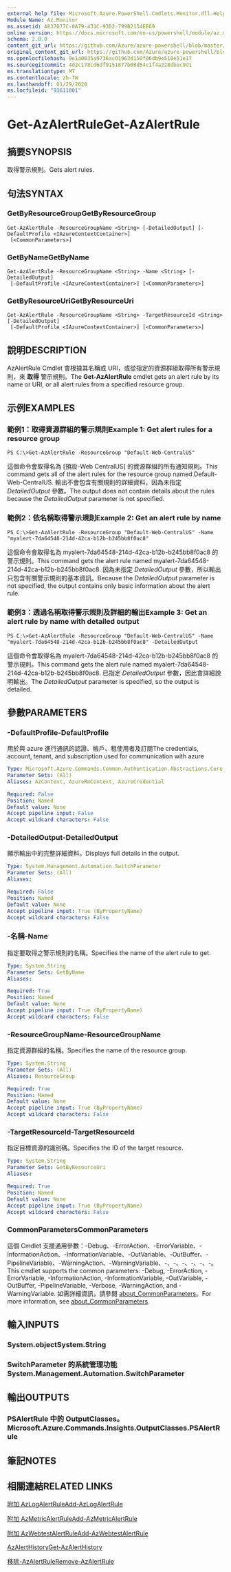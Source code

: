 ```yaml
---
external help file: Microsoft.Azure.PowerShell.Cmdlets.Monitor.dll-Help.xml
Module Name: Az.Monitor
ms.assetid: A837077C-0A79-431C-93D2-799B2134EE69
online version: https://docs.microsoft.com/en-us/powershell/module/az.monitor/get-azalertrule
schema: 2.0.0
content_git_url: https://github.com/Azure/azure-powershell/blob/master/src/Monitor/Monitor/help/Get-AzAlertRule.md
original_content_git_url: https://github.com/Azure/azure-powershell/blob/master/src/Monitor/Monitor/help/Get-AzAlertRule.md
ms.openlocfilehash: 9e1a0035a9736ac01963d150f06db9e510e51e17
ms.sourcegitcommit: 4d2c178cd6df9151877b08d54c1f4a228dbec9d1
ms.translationtype: MT
ms.contentlocale: zh-TW
ms.lasthandoff: 01/29/2020
ms.locfileid: "93611801"
---
```

# <span data-ttu-id="c24b7-101">Get-AzAlertRule</span><span class="sxs-lookup"><span data-stu-id="c24b7-101">Get-AzAlertRule</span></span>

## <span data-ttu-id="c24b7-102">摘要</span><span class="sxs-lookup"><span data-stu-id="c24b7-102">SYNOPSIS</span></span>
<span data-ttu-id="c24b7-103">取得警示規則。</span><span class="sxs-lookup"><span data-stu-id="c24b7-103">Gets alert rules.</span></span>

## <span data-ttu-id="c24b7-104">句法</span><span class="sxs-lookup"><span data-stu-id="c24b7-104">SYNTAX</span></span>

### <span data-ttu-id="c24b7-105">GetByResourceGroup</span><span class="sxs-lookup"><span data-stu-id="c24b7-105">GetByResourceGroup</span></span>
```
Get-AzAlertRule -ResourceGroupName <String> [-DetailedOutput] [-DefaultProfile <IAzureContextContainer>]
 [<CommonParameters>]
```

### <span data-ttu-id="c24b7-106">GetByName</span><span class="sxs-lookup"><span data-stu-id="c24b7-106">GetByName</span></span>
```
Get-AzAlertRule -ResourceGroupName <String> -Name <String> [-DetailedOutput]
 [-DefaultProfile <IAzureContextContainer>] [<CommonParameters>]
```

### <span data-ttu-id="c24b7-107">GetByResourceUri</span><span class="sxs-lookup"><span data-stu-id="c24b7-107">GetByResourceUri</span></span>
```
Get-AzAlertRule -ResourceGroupName <String> -TargetResourceId <String> [-DetailedOutput]
 [-DefaultProfile <IAzureContextContainer>] [<CommonParameters>]
```

## <span data-ttu-id="c24b7-108">說明</span><span class="sxs-lookup"><span data-stu-id="c24b7-108">DESCRIPTION</span></span>
<span data-ttu-id="c24b7-109">AzAlertRule Cmdlet 會根據其名稱或 URI，或從指定的資源群組取得所有警示規則，來 **取得** 警示規則。</span><span class="sxs-lookup"><span data-stu-id="c24b7-109">The **Get-AzAlertRule** cmdlet gets an alert rule by its name or URI, or all alert rules from a specified resource group.</span></span>

## <span data-ttu-id="c24b7-110">示例</span><span class="sxs-lookup"><span data-stu-id="c24b7-110">EXAMPLES</span></span>

### <span data-ttu-id="c24b7-111">範例1：取得資源群組的警示規則</span><span class="sxs-lookup"><span data-stu-id="c24b7-111">Example 1: Get alert rules for a resource group</span></span>
```
PS C:\>Get-AzAlertRule -ResourceGroup "Default-Web-CentralUS"
```

<span data-ttu-id="c24b7-112">這個命令會取得名為 [預設-Web CentralUS] 的資源群組的所有通知規則。</span><span class="sxs-lookup"><span data-stu-id="c24b7-112">This command gets all of the alert rules for the resource group named Default-Web-CentralUS.</span></span>
<span data-ttu-id="c24b7-113">輸出不會包含有關規則的詳細資料，因為未指定 *DetailedOutput* 參數。</span><span class="sxs-lookup"><span data-stu-id="c24b7-113">The output does not contain details about the rules because the *DetailedOutput* parameter is not specified.</span></span>

### <span data-ttu-id="c24b7-114">範例2：依名稱取得警示規則</span><span class="sxs-lookup"><span data-stu-id="c24b7-114">Example 2: Get an alert rule by name</span></span>
```
PS C:\>Get-AzAlertRule -ResourceGroup "Default-Web-CentralUS" -Name "myalert-7da64548-214d-42ca-b12b-b245bb8f0ac8"
```

<span data-ttu-id="c24b7-115">這個命令會取得名為 myalert-7da64548-214d-42ca-b12b-b245bb8f0ac8 的警示規則。</span><span class="sxs-lookup"><span data-stu-id="c24b7-115">This command gets the alert rule named myalert-7da64548-214d-42ca-b12b-b245bb8f0ac8.</span></span>
<span data-ttu-id="c24b7-116">因為未指定 *DetailedOutput* 參數，所以輸出只包含有關警示規則的基本資訊。</span><span class="sxs-lookup"><span data-stu-id="c24b7-116">Because the *DetailedOutput* parameter is not specified, the output contains only basic information about the alert rule.</span></span>

### <span data-ttu-id="c24b7-117">範例3：透過名稱取得警示規則及詳細的輸出</span><span class="sxs-lookup"><span data-stu-id="c24b7-117">Example 3: Get an alert rule by name with detailed output</span></span>
```
PS C:\>Get-AzAlertRule -ResourceGroup "Default-Web-CentralUS" -Name "myalert-7da64548-214d-42ca-b12b-b245bb8f0ac8" -DetailedOutput
```

<span data-ttu-id="c24b7-118">這個命令會取得名為 myalert-7da64548-214d-42ca-b12b-b245bb8f0ac8 的警示規則。</span><span class="sxs-lookup"><span data-stu-id="c24b7-118">This command gets the alert rule named myalert-7da64548-214d-42ca-b12b-b245bb8f0ac8.</span></span>
<span data-ttu-id="c24b7-119">已指定 *DetailedOutput* 參數，因此會詳細說明輸出。</span><span class="sxs-lookup"><span data-stu-id="c24b7-119">The *DetailedOutput* parameter is specified, so the output is detailed.</span></span>

## <span data-ttu-id="c24b7-120">參數</span><span class="sxs-lookup"><span data-stu-id="c24b7-120">PARAMETERS</span></span>

### <span data-ttu-id="c24b7-121">-DefaultProfile</span><span class="sxs-lookup"><span data-stu-id="c24b7-121">-DefaultProfile</span></span>
<span data-ttu-id="c24b7-122">用於與 azure 進行通訊的認證、帳戶、租使用者及訂閱</span><span class="sxs-lookup"><span data-stu-id="c24b7-122">The credentials, account, tenant, and subscription used for communication with azure</span></span>

```yaml
Type: Microsoft.Azure.Commands.Common.Authentication.Abstractions.Core.IAzureContextContainer
Parameter Sets: (All)
Aliases: AzContext, AzureRmContext, AzureCredential

Required: False
Position: Named
Default value: None
Accept pipeline input: False
Accept wildcard characters: False
```

### <span data-ttu-id="c24b7-123">-DetailedOutput</span><span class="sxs-lookup"><span data-stu-id="c24b7-123">-DetailedOutput</span></span>
<span data-ttu-id="c24b7-124">顯示輸出中的完整詳細資料。</span><span class="sxs-lookup"><span data-stu-id="c24b7-124">Displays full details in the output.</span></span>

```yaml
Type: System.Management.Automation.SwitchParameter
Parameter Sets: (All)
Aliases:

Required: False
Position: Named
Default value: None
Accept pipeline input: True (ByPropertyName)
Accept wildcard characters: False
```

### <span data-ttu-id="c24b7-125">-名稱</span><span class="sxs-lookup"><span data-stu-id="c24b7-125">-Name</span></span>
<span data-ttu-id="c24b7-126">指定要取得之警示規則的名稱。</span><span class="sxs-lookup"><span data-stu-id="c24b7-126">Specifies the name of the alert rule to get.</span></span>

```yaml
Type: System.String
Parameter Sets: GetByName
Aliases:

Required: True
Position: Named
Default value: None
Accept pipeline input: True (ByPropertyName)
Accept wildcard characters: False
```

### <span data-ttu-id="c24b7-127">-ResourceGroupName</span><span class="sxs-lookup"><span data-stu-id="c24b7-127">-ResourceGroupName</span></span>
<span data-ttu-id="c24b7-128">指定資源群組的名稱。</span><span class="sxs-lookup"><span data-stu-id="c24b7-128">Specifies the name of the resource group.</span></span>

```yaml
Type: System.String
Parameter Sets: (All)
Aliases: ResourceGroup

Required: True
Position: Named
Default value: None
Accept pipeline input: True (ByPropertyName)
Accept wildcard characters: False
```

### <span data-ttu-id="c24b7-129">-TargetResourceId</span><span class="sxs-lookup"><span data-stu-id="c24b7-129">-TargetResourceId</span></span>
<span data-ttu-id="c24b7-130">指定目標資源的識別碼。</span><span class="sxs-lookup"><span data-stu-id="c24b7-130">Specifies the ID of the target resource.</span></span>

```yaml
Type: System.String
Parameter Sets: GetByResourceUri
Aliases:

Required: True
Position: Named
Default value: None
Accept pipeline input: True (ByPropertyName)
Accept wildcard characters: False
```

### <span data-ttu-id="c24b7-131">CommonParameters</span><span class="sxs-lookup"><span data-stu-id="c24b7-131">CommonParameters</span></span>
<span data-ttu-id="c24b7-132">這個 Cmdlet 支援通用參數：-Debug、-ErrorAction、-ErrorVariable、-InformationAction、-InformationVariable、-OutVariable、-OutBuffer、-PipelineVariable、-WarningAction、-WarningVariable、-、-、-、-、-、-。</span><span class="sxs-lookup"><span data-stu-id="c24b7-132">This cmdlet supports the common parameters: -Debug, -ErrorAction, -ErrorVariable, -InformationAction, -InformationVariable, -OutVariable, -OutBuffer, -PipelineVariable, -Verbose, -WarningAction, and -WarningVariable.</span></span> <span data-ttu-id="c24b7-133">如需詳細資訊，請參閱 [about_CommonParameters](https://go.microsoft.com/fwlink/?LinkID=113216)。</span><span class="sxs-lookup"><span data-stu-id="c24b7-133">For more information, see [about_CommonParameters](https://go.microsoft.com/fwlink/?LinkID=113216).</span></span>

## <span data-ttu-id="c24b7-134">輸入</span><span class="sxs-lookup"><span data-stu-id="c24b7-134">INPUTS</span></span>

### <span data-ttu-id="c24b7-135">System.object</span><span class="sxs-lookup"><span data-stu-id="c24b7-135">System.String</span></span>

### <span data-ttu-id="c24b7-136">SwitchParameter 的系統管理功能</span><span class="sxs-lookup"><span data-stu-id="c24b7-136">System.Management.Automation.SwitchParameter</span></span>

## <span data-ttu-id="c24b7-137">輸出</span><span class="sxs-lookup"><span data-stu-id="c24b7-137">OUTPUTS</span></span>

### <span data-ttu-id="c24b7-138">PSAlertRule 中的 OutputClasses。</span><span class="sxs-lookup"><span data-stu-id="c24b7-138">Microsoft.Azure.Commands.Insights.OutputClasses.PSAlertRule</span></span>

## <span data-ttu-id="c24b7-139">筆記</span><span class="sxs-lookup"><span data-stu-id="c24b7-139">NOTES</span></span>

## <span data-ttu-id="c24b7-140">相關連結</span><span class="sxs-lookup"><span data-stu-id="c24b7-140">RELATED LINKS</span></span>

[<span data-ttu-id="c24b7-141">附加 AzLogAlertRule</span><span class="sxs-lookup"><span data-stu-id="c24b7-141">Add-AzLogAlertRule</span></span>](./Add-AzLogAlertRule.md)

[<span data-ttu-id="c24b7-142">附加 AzMetricAlertRule</span><span class="sxs-lookup"><span data-stu-id="c24b7-142">Add-AzMetricAlertRule</span></span>](./Add-AzMetricAlertRule.md)

[<span data-ttu-id="c24b7-143">附加 AzWebtestAlertRule</span><span class="sxs-lookup"><span data-stu-id="c24b7-143">Add-AzWebtestAlertRule</span></span>](./Add-AzWebtestAlertRule.md)

[<span data-ttu-id="c24b7-144">AzAlertHistory</span><span class="sxs-lookup"><span data-stu-id="c24b7-144">Get-AzAlertHistory</span></span>](./Get-AzAlertHistory.md)

[<span data-ttu-id="c24b7-145">移除-AzAlertRule</span><span class="sxs-lookup"><span data-stu-id="c24b7-145">Remove-AzAlertRule</span></span>](./Remove-AzAlertRule.md)



